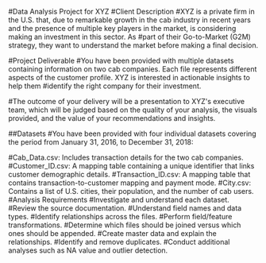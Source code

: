 #Data Analysis Project for XYZ
#Client Description
#XYZ is a private firm in the U.S. that, due to remarkable growth in the cab industry in recent years and the presence of multiple key players in the market, is considering making an investment in this sector. As #part of their Go-to-Market (G2M) strategy, they want to understand the market before making a final decision.

#Project Deliverable
#You have been provided with multiple datasets containing information on two cab companies. Each file represents different aspects of the customer profile. XYZ is interested in actionable insights to help them #identify the right company for their investment.

#The outcome of your delivery will be a presentation to XYZ's executive team, which will be judged based on the quality of your analysis, the visuals provided, and the value of your recommendations and insights.

##Datasets
#You have been provided with four individual datasets covering the period from January 31, 2016, to December 31, 2018:

#Cab_Data.csv: Includes transaction details for the two cab companies.
#Customer_ID.csv: A mapping table containing a unique identifier that links customer demographic details.
#Transaction_ID.csv: A mapping table that contains transaction-to-customer mapping and payment mode.
#City.csv: Contains a list of U.S. cities, their population, and the number of cab users.
#Analysis Requirements
#Investigate and understand each dataset.
#Review the source documentation.
#Understand field names and data types.
#Identify relationships across the files.
#Perform field/feature transformations.
#Determine which files should be joined versus which ones should be appended.
#Create master data and explain the relationships.
#Identify and remove duplicates.
#Conduct additional analyses such as NA value and outlier detection.

